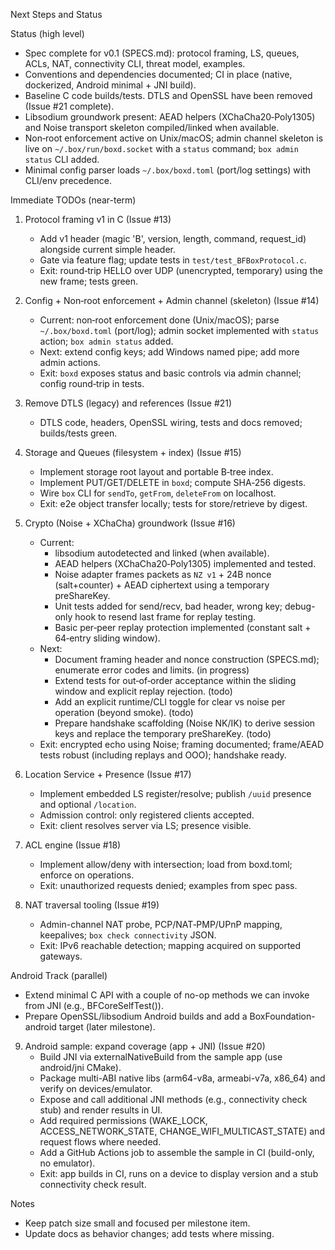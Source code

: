 Next Steps and Status

Status (high level)
- Spec complete for v0.1 (SPECS.md): protocol framing, LS, queues, ACLs, NAT, connectivity CLI, threat model, examples.
- Conventions and dependencies documented; CI in place (native, dockerized, Android minimal + JNI build).
- Baseline C code builds/tests. DTLS and OpenSSL have been removed (Issue #21 complete).
- Libsodium groundwork present: AEAD helpers (XChaCha20‑Poly1305) and Noise transport skeleton compiled/linked when available.
- Non‑root enforcement active on Unix/macOS; admin channel skeleton is live on `~/.box/run/boxd.socket` with a `status` command; `box admin status` CLI added.
- Minimal config parser loads `~/.box/boxd.toml` (port/log settings) with CLI/env precedence.

Immediate TODOs (near-term)
1) Protocol framing v1 in C (Issue #13)
   - Add v1 header (magic 'B', version, length, command, request_id) alongside current simple header.
   - Gate via feature flag; update tests in `test/test_BFBoxProtocol.c`.
   - Exit: round‑trip HELLO over UDP (unencrypted, temporary) using the new frame; tests green.

2) Config + Non‑root enforcement + Admin channel (skeleton) (Issue #14)
   - Current: non‑root enforcement done (Unix/macOS); parse `~/.box/boxd.toml` (port/log); admin socket implemented with `status` action; `box admin status` added.
   - Next: extend config keys; add Windows named pipe; add more admin actions.
   - Exit: `boxd` exposes status and basic controls via admin channel; config round‑trip in tests.

3) Remove DTLS (legacy) and references (Issue #21)
   - DTLS code, headers, OpenSSL wiring, tests and docs removed; builds/tests green.

4) Storage and Queues (filesystem + index) (Issue #15)
   - Implement storage root layout and portable B‑tree index.
   - Implement PUT/GET/DELETE in `boxd`; compute SHA‑256 digests.
   - Wire `box` CLI for `sendTo`, `getFrom`, `deleteFrom` on localhost.
   - Exit: e2e object transfer locally; tests for store/retrieve by digest.

5) Crypto (Noise + XChaCha) groundwork (Issue #16)
   - Current:
     - libsodium autodetected and linked (when available).
     - AEAD helpers (XChaCha20‑Poly1305) implemented and tested.
     - Noise adapter frames packets as `NZ v1` + 24B nonce (salt+counter) + AEAD ciphertext using a temporary preShareKey.
     - Unit tests added for send/recv, bad header, wrong key; debug-only hook to resend last frame for replay testing.
     - Basic per‑peer replay protection implemented (constant salt + 64‑entry sliding window).
   - Next:
     - Document framing header and nonce construction (SPECS.md); enumerate error codes and limits. (in progress)
     - Extend tests for out‑of‑order acceptance within the sliding window and explicit replay rejection. (todo)
     - Add an explicit runtime/CLI toggle for clear vs noise per operation (beyond smoke). (todo)
     - Prepare handshake scaffolding (Noise NK/IK) to derive session keys and replace the temporary preShareKey. (todo)
   - Exit: encrypted echo using Noise; framing documented; frame/AEAD tests robust (including replays and OOO); handshake ready.

6) Location Service + Presence (Issue #17)
   - Implement embedded LS register/resolve; publish `/uuid` presence and optional `/location`.
   - Admission control: only registered clients accepted.
   - Exit: client resolves server via LS; presence visible.

7) ACL engine (Issue #18)
   - Implement allow/deny with intersection; load from boxd.toml; enforce on operations.
   - Exit: unauthorized requests denied; examples from spec pass.

8) NAT traversal tooling (Issue #19)
   - Admin-channel NAT probe, PCP/NAT‑PMP/UPnP mapping, keepalives; `box check connectivity` JSON.
   - Exit: IPv6 reachable detection; mapping acquired on supported gateways.

Android Track (parallel)
- Extend minimal C API with a couple of no-op methods we can invoke from JNI (e.g., BFCoreSelfTest()).
- Prepare OpenSSL/libsodium Android builds and add a BoxFoundation-android target (later milestone).

9) Android sample: expand coverage (app + JNI) (Issue #20)
   - Build JNI via externalNativeBuild from the sample app (use android/jni CMake).
   - Package multi-ABI native libs (arm64-v8a, armeabi-v7a, x86_64) and verify on devices/emulator.
   - Expose and call additional JNI methods (e.g., connectivity check stub) and render results in UI.
   - Add required permissions (WAKE_LOCK, ACCESS_NETWORK_STATE, CHANGE_WIFI_MULTICAST_STATE) and request flows where needed.
   - Add a GitHub Actions job to assemble the sample in CI (build-only, no emulator).
   - Exit: app builds in CI, runs on a device to display version and a stub connectivity check result.

Notes
- Keep patch size small and focused per milestone item.
- Update docs as behavior changes; add tests where missing.
